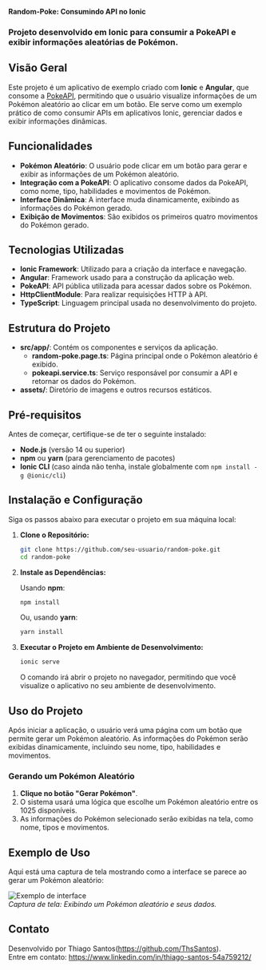 

**Random-Poke: Consumindo API no Ionic**

### Projeto desenvolvido em Ionic para consumir a PokeAPI e exibir informações aleatórias de Pokémon.

## Visão Geral

Este projeto é um aplicativo de exemplo criado com **Ionic** e **Angular**, que consome a [PokeAPI](https://pokeapi.co/), permitindo que o usuário visualize informações de um Pokémon aleatório ao clicar em um botão. Ele serve como um exemplo prático de como consumir APIs em aplicativos Ionic, gerenciar dados e exibir informações dinâmicas.

## Funcionalidades

- **Pokémon Aleatório**: O usuário pode clicar em um botão para gerar e exibir as informações de um Pokémon aleatório.
- **Integração com a PokeAPI**: O aplicativo consome dados da PokeAPI, como nome, tipo, habilidades e movimentos de Pokémon.
- **Interface Dinâmica**: A interface muda dinamicamente, exibindo as informações do Pokémon gerado.
- **Exibição de Movimentos**: São exibidos os primeiros quatro movimentos do Pokémon gerado.

## Tecnologias Utilizadas

- **Ionic Framework**: Utilizado para a criação da interface e navegação.
- **Angular**: Framework usado para a construção da aplicação web.
- **PokeAPI**: API pública utilizada para acessar dados sobre os Pokémon.
- **HttpClientModule**: Para realizar requisições HTTP à API.
- **TypeScript**: Linguagem principal usada no desenvolvimento do projeto.

## Estrutura do Projeto

- **src/app/**: Contém os componentes e serviços da aplicação.
  - **random-poke.page.ts**: Página principal onde o Pokémon aleatório é exibido.
  - **pokeapi.service.ts**: Serviço responsável por consumir a API e retornar os dados do Pokémon.
- **assets/**: Diretório de imagens e outros recursos estáticos.

## Pré-requisitos

Antes de começar, certifique-se de ter o seguinte instalado:

- **Node.js** (versão 14 ou superior)
- **npm** ou **yarn** (para gerenciamento de pacotes)
- **Ionic CLI** (caso ainda não tenha, instale globalmente com `npm install -g @ionic/cli`)

## Instalação e Configuração

Siga os passos abaixo para executar o projeto em sua máquina local:

1. **Clone o Repositório:**

   ```bash
   git clone https://github.com/seu-usuario/random-poke.git
   cd random-poke
   ```

2. **Instale as Dependências:**

   Usando **npm**:

   ```bash
   npm install
   ```

   Ou, usando **yarn**:

   ```bash
   yarn install
   ```

3. **Executar o Projeto em Ambiente de Desenvolvimento:**

   ```bash
   ionic serve
   ```

   O comando irá abrir o projeto no navegador, permitindo que você visualize o aplicativo no seu ambiente de desenvolvimento.


## Uso do Projeto

Após iniciar a aplicação, o usuário verá uma página com um botão que permite gerar um Pokémon aleatório. As informações do Pokémon serão exibidas dinamicamente, incluindo seu nome, tipo, habilidades e movimentos.

### Gerando um Pokémon Aleatório

1. **Clique no botão "Gerar Pokémon"**.
2. O sistema usará uma lógica que escolhe um Pokémon aleatório entre os 1025 disponíveis.
3. As informações do Pokémon selecionado serão exibidas na tela, como nome, tipos e movimentos.

## Exemplo de Uso

Aqui está uma captura de tela mostrando como a interface se parece ao gerar um Pokémon aleatório:

![Exemplo de interface](https://prnt.sc/SrOlzW3NiI3T)  
*Captura de tela: Exibindo um Pokémon aleatório e seus dados.*


## Contato

Desenvolvido por Thiago Santos(https://github.com/ThsSantos).  
Entre em contato: https://www.linkedin.com/in/thiago-santos-54a759212/
